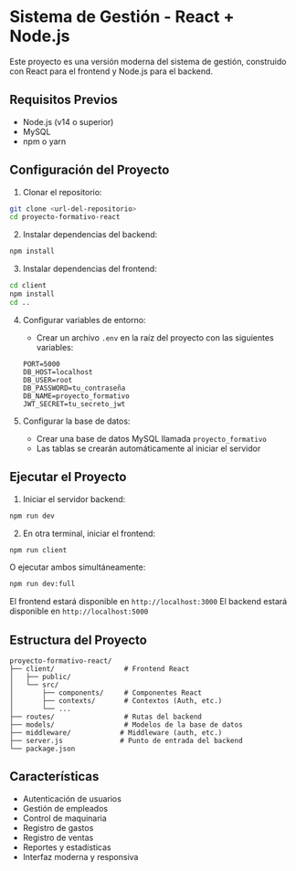 # Sistema de Gestión - React + Node.js

Este proyecto es una versión moderna del sistema de gestión, construido con React para el frontend y Node.js para el backend.

## Requisitos Previos

- Node.js (v14 o superior)
- MySQL
- npm o yarn

## Configuración del Proyecto

1. Clonar el repositorio:
```bash
git clone <url-del-repositorio>
cd proyecto-formativo-react
```

2. Instalar dependencias del backend:
```bash
npm install
```

3. Instalar dependencias del frontend:
```bash
cd client
npm install
cd ..
```

4. Configurar variables de entorno:
   - Crear un archivo `.env` en la raíz del proyecto con las siguientes variables:
   ```
   PORT=5000
   DB_HOST=localhost
   DB_USER=root
   DB_PASSWORD=tu_contraseña
   DB_NAME=proyecto_formativo
   JWT_SECRET=tu_secreto_jwt
   ```

5. Configurar la base de datos:
   - Crear una base de datos MySQL llamada `proyecto_formativo`
   - Las tablas se crearán automáticamente al iniciar el servidor

## Ejecutar el Proyecto

1. Iniciar el servidor backend:
```bash
npm run dev
```

2. En otra terminal, iniciar el frontend:
```bash
npm run client
```

O ejecutar ambos simultáneamente:
```bash
npm run dev:full
```

El frontend estará disponible en `http://localhost:3000`
El backend estará disponible en `http://localhost:5000`

## Estructura del Proyecto

```
proyecto-formativo-react/
├── client/                 # Frontend React
│   ├── public/
│   └── src/
│       ├── components/     # Componentes React
│       ├── contexts/       # Contextos (Auth, etc.)
│       └── ...
├── routes/                 # Rutas del backend
├── models/                 # Modelos de la base de datos
├── middleware/            # Middleware (auth, etc.)
├── server.js              # Punto de entrada del backend
└── package.json
```

## Características

- Autenticación de usuarios
- Gestión de empleados
- Control de maquinaria
- Registro de gastos
- Registro de ventas
- Reportes y estadísticas
- Interfaz moderna y responsiva 